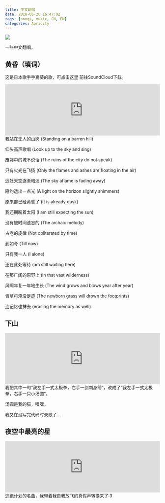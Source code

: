 ```yaml
---
title: 中文翻唱
date: 2018-06-26 16:47:02
tags: [songs, music, CN, EN]
categories: Apricity
---
```




![](https://img.shields.io/badge/Lan-CN-orange)

一些中文翻唱。

<!--more-->

## 黄昏（填词）

这是日本歌手手嶌葵的歌，可点击[这里](https://soundcloud.com/elisastayshere/demo-the-dusk) 前往SoundCloud下载。

<iframe width="100%" height="166" scrolling="no" frameborder="no" allow="autoplay" src="https://w.soundcloud.com/player/?url=https%3A//api.soundcloud.com/tracks/452549886&color=%23ff5500&auto_play=false&hide_related=false&show_comments=true&show_user=true&show_reposts=false&show_teaser=true"></iframe>
我站在无人的山岗 (Standing on a barren hill)



仰头高声歌唱 (Look up to the sky and sing)

废墟中的城不说话 (The ruins of the city do not speak)

只有火光在飞扬 (Only the flames and ashes are floating in the air)

远处天空逐渐暗淡 (The sky aflame is fading away)

隐约透出一点光 (A light on the horizon slightly shimmers)

原来都已经黄昏了 (It is already dusk)

我还期盼着太阳 (I am still expecting the sun)



没有被时间遗忘的 (The archaic melody)

古老的旋律 (Not obliterated by time)

到如今 (Till now)

只有我一人 (I alone)

还在此处等待 (am still waiting here)



在那广阔的原野上 (in that vast wilderness)

风啊年复一年地生长 (The wind grows and blows year after year)

青草将淹没足迹 (The newborn grass will drown the footprints)

连记忆也抹去 (erasing the memory as well)



## 下山

<iframe width="100%" height="166" scrolling="no" frameborder="no" allow="autoplay" src="https://w.soundcloud.com/player/?url=https%3A//api.soundcloud.com/tracks/730651546&color=%23ff5500&auto_play=false&hide_related=false&show_comments=true&show_user=true&show_reposts=false&show_teaser=true"></iframe>
我把其中一句“我左手一式太极拳，右手一剑刺身前”，改成了“我左手一式太极拳，右手一只小汤圆”。

汤圆是我的猫，嘿嘿。

我又在没写完代码时录歌了…

## 夜空中最亮的星

<iframe width="100%" height="166" scrolling="no" frameborder="no" allow="autoplay" src="https://w.soundcloud.com/player/?url=https%3A//api.soundcloud.com/tracks/706405465&color=%236c7597&auto_play=false&hide_related=false&show_comments=true&show_user=true&show_reposts=false&show_teaser=true"></iframe>
逃跑计划的名曲，我带着我自我放飞的真假声转换来了:3

